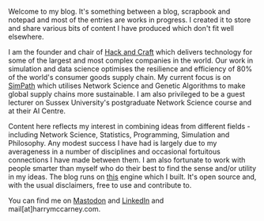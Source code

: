 Welcome to my blog. It's something between a blog, scrapbook and notepad and most of the entries are works in progress.
I created it to store and share
various bits of content I have produced which don't fit well elsewhere.

I am the founder and chair of [Hack and Craft](https://hackandcraft.com/) which delivers technology for some of the
largest and most complex companies in the world.
Our work in simulation and data science optimises the resilience and efficiency of 80% of the world's consumer goods
supply chain.
My current focus is on [SimPath](https://simpath.io/) which utilises Network Science and Genetic Algorithms to make
global supply chains more sustainable.
I am also privileged to be a guest lecturer on Sussex University's postgraduate Network Science course and at their AI
Centre.

Content here reflects my interest in combining ideas from different fields - including Network Science, Statistics, Programming, Simulation and Philosophy.
Any modest success I have had is largely due to my averageness in a number of disciplines and occasional fortuitous
connections I have made between them.
I am also fortunate to work with people smarter than myself who do their best to find the sense and/or utility in my
ideas.
The blog runs on [this](https://github.com/HarryMcCarney/BlogProject) engine which I built. It's open source and, with
the usual disclaimers, free to use and contribute to.

You can find me on [Mastodon](https://defcon.social/@HarryMcCarney)
and [LinkedIn](https://www.linkedin.com/in/harry-mccarney-12003512/) and mail[at]harrymccarney.com. 
